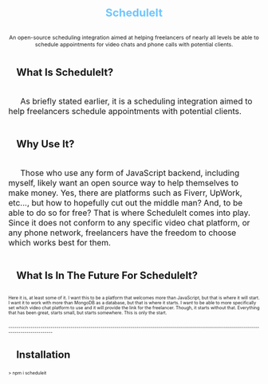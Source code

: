 <div style="height: max-content; width: 100%; display: flex; flex-flow: column nowrap; justify-content: flex-start; align-items: center; font-size: 62.5%;" align="center">
    <h1 align='center' style="font-size: 2.5em; font-weight: bold; color: rgb(110,198,255);">ScheduleIt</h1>
    <h2 style='font-size: 1.25em; font-weight: normal;'>An open-source scheduling integration aimed at helping freelancers of nearly all levels be able to schedule appointments for video chats and phone calls with potential clients.</h2>
</div>

<div style="height: max-content; width: 100%; display: flex; flex-flow: column nowrap; justify-content: flex-start; align-items: flex-start; font-size: 62.5%;" align="left">
    <h3 style='font-size: 20px; text-indent: 1rem;'>What Is ScheduleIt?</h3>
    <p style='font-size: 16px; text-indent: 1.5rem;'> As briefly stated earlier, it is a scheduling integration aimed to help freelancers schedule appointments with potential clients.</p>
    <h3 style='font-size: 20px; text-indent: 1rem;'>Why Use It?</h3>
    <p style='font-size: 16px; text-indent: 1.5rem;'> Those who use any form of JavaScript backend, including myself, likely want an open source way to help themselves to make money.  Yes, there are platforms such as Fiverr, UpWork, etc..., but how to hopefully cut out the middle man?  And, to be able to do so for free?  That is where ScheduleIt comes into play.  Since it does not conform to any specific video chat platform, or any phone network, freelancers have the freedom to choose which works best for them.</p>
    <h3 style='font-size: 20px; text-indent: 1rem;'>What Is In The Future For ScheduleIt?</h3>
    <p>
        Here it is, at least some of it.  I want this to be a platform that welcomes more than JavaScript, but that is where it will start.  I want it to work with more than MongoDB as a database, but that is where it starts.  I want to be able to more specifically set which video chat platform to use and it will provide the link for the freelancer.  Though, it starts without that.  Everything that has been great, starts small, but starts somewhere.  This is only the start.
    </p>
    <br>
    ---------------------------------------------------------------------------------------------------------------------------------------------------
    <br>
    <h3 style='font-size: 20px; text-indent: 1rem;'>Installation</h3>
    > npm i scheduleit
    <!--  
        - Getting Started
            - Installation
            - Other Packages To Install
            - Setup
                - Backend
                    - First, require the 'backend' from 'scheduleit' 
                        - const backend = require('scheduleit')
                    - App / Routing File
                        - This is primarily for those who know more about full-stack development.
                        - Use the ScheduleIt route with the ScheduleIt router.  In Express it is the following:
                            - App.use(backend.scheduleItRoute, backend.router);
                    - Server File 
                        - Use backend.server.connectToDB.mongo('Your Connection String Here') in order to connect to a MongoDB database.
                        - This part of the server file is primarily for those who are newer to using the backend.
                            - Use backend.server.startServer(Your PORT Number Here) ie 8080.
                - Frontend
                    - Use import { Schedule } from 'scheduleit' to get the Schedule.
                    - Instantiate the Schedule Class as follows:
                    - const yourVariableName = new Schedule()
      -->
    
</div>
